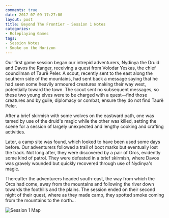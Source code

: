```yaml
---
comments: true
date: 2017-07-09 17:27:00
layout: post
title: Beyond The Frontier - Session 1 Notes
categories:
- Roleplaying Games
tags:
- Session Notes
- Smoke on the Horizon
---
```


Our first game session began our intrepid adventurers, Nydinya the Druid and Davos the Ranger, receiving a quest from Volodar Yeskas, the chief councilman of Taurë Peler. A scout, recently sent to the east along the southern side of the mountains, had sent back a message saying that he had seen some heavily armoured creatures making their way west, potentially toward the town. The scout sent no subsequent messages, so these two young elves were to be charged with a quest&mdash;find those creatures and by guile, diplomacy or combat, ensure they do not find Taurë Peler.

After a brief skirmish with some wolves on the eastward path, one was tamed by use of the druid's magic while the other was killed, setting the scene for a session of largely unexpected and lengthy cooking and crafting activities.

Later, a camp site was found, which looked to have been used some days before. Our adventurers followed a trail of boot marks but eventually lost the track. Not long after, they were discovered by a pair of Orcs, evidently some kind of patrol. They were defeated in a brief skirmish, where Davos was gravely wounded but quickly recovered through use of Nydinya's magic.

Thereafter the adventurers headed south-east, the way from which the Orcs had come, away from the mountains and following the river down towards the foothills and the plains. The session ended on their second night of their quest, where as they made camp, they spotted smoke coming from the mountains to the north...

![Session 1 Map](https://ianrenton.com/rpgs/smoke-on-the-horizon/session1map.jpg)
